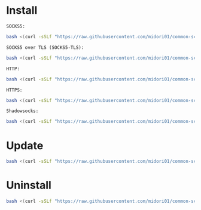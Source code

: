 # Install
`SOCKS5:`
```bash
bash <(curl -sSLf "https://raw.githubusercontent.com/midori01/common-scripts/main/gost/install.sh") socks5
```
`SOCKS5 over TLS (SOCKS5-TLS):`
```bash
bash <(curl -sSLf "https://raw.githubusercontent.com/midori01/common-scripts/main/gost/install.sh") socks5-tls
```
`HTTP:`
```bash
bash <(curl -sSLf "https://raw.githubusercontent.com/midori01/common-scripts/main/gost/install.sh") http
```
`HTTPS:`
```bash
bash <(curl -sSLf "https://raw.githubusercontent.com/midori01/common-scripts/main/gost/install.sh") https
```
`Shadowsocks:`
```bash
bash <(curl -sSLf "https://raw.githubusercontent.com/midori01/common-scripts/main/gost/install.sh") ss
```

# Update
```bash
bash <(curl -sSLf "https://raw.githubusercontent.com/midori01/common-scripts/main/gost/install.sh") update
```

# Uninstall
```bash
bash <(curl -sSLf "https://raw.githubusercontent.com/midori01/common-scripts/main/gost/install.sh") uninstall
```
